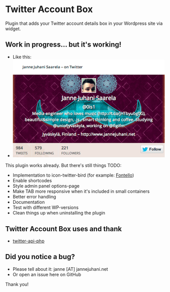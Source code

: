 # Twitter Account Box

Plugin that adds your Twitter account details box in your Wordpress site via widget.

## Work in progress... but it's working!

* Like this:
* ![Image](public/images/twitteraccountbox-example.png?raw=true)

This plugin works already. But there's still things TODO:

* Implementation to icon-twitter-bird (for example: [Fontello](http://fontello.com/))
* Enable shortcodes
* Style admin panel options-page
* Make TAB more responsive when it's included in small containers
* Better error handling
* Documentation
* Test with different WP-versions
* Clean things up when uninstalling the plugin

## Twitter Account Box uses and thank

* [twitter-api-php](https://github.com/J7mbo/twitter-api-php)

## Did you notice a bug?
* Please tell about it: janne [AT] jannejuhani.net
* Or open an issue here on GitHub

Thank you!